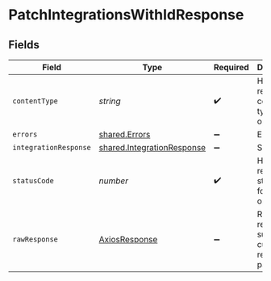 # PatchIntegrationsWithIdResponse


## Fields

| Field                                                                    | Type                                                                     | Required                                                                 | Description                                                              |
| ------------------------------------------------------------------------ | ------------------------------------------------------------------------ | ------------------------------------------------------------------------ | ------------------------------------------------------------------------ |
| `contentType`                                                            | *string*                                                                 | :heavy_check_mark:                                                       | HTTP response content type for this operation                            |
| `errors`                                                                 | [shared.Errors](../../models/shared/errors.md)                           | :heavy_minus_sign:                                                       | Error                                                                    |
| `integrationResponse`                                                    | [shared.IntegrationResponse](../../models/shared/integrationresponse.md) | :heavy_minus_sign:                                                       | Success                                                                  |
| `statusCode`                                                             | *number*                                                                 | :heavy_check_mark:                                                       | HTTP response status code for this operation                             |
| `rawResponse`                                                            | [AxiosResponse](https://axios-http.com/docs/res_schema)                  | :heavy_minus_sign:                                                       | Raw HTTP response; suitable for custom response parsing                  |
